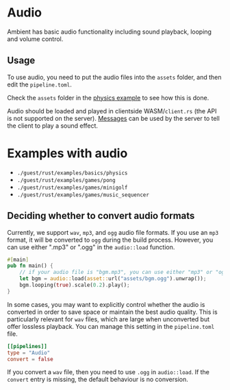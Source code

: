 # Audio

Ambient has basic audio functionality including sound playback, looping and volume control.

## Usage

To use audio, you need to put the audio files into the `assets` folder, and then edit the `pipeline.toml`.

Check the `assets` folder in the [physics example](https://github.com/AmbientRun/Ambient/tree/main/guest/rust/examples/basics/physics) to see how this is done.

Audio should be loaded and played in clientside WASM/`client.rs` (the API is not supported on the server). [Messages](ember.md#messages--messages) can be used by the server to tell the client to play a sound effect.

# Examples with audio

- `./guest/rust/examples/basics/physics`
- `./guest/rust/examples/games/pong`
- `./guest/rust/examples/games/minigolf`
- `./guest/rust/examples/games/music_sequencer`

## Deciding whether to convert audio formats

Currently, we support `wav`, `mp3`, and `ogg` audio file formats. If you use an `mp3` format, it will be converted to `ogg` during the build process. However, you can use either ".mp3" or ".ogg" in the `audio::load` function.

```rust
#[main]
pub fn main() {
    // if your audio file is "bgm.mp3", you can use either "mp3" or "ogg" here
    let bgm = audio::load(asset::url("assets/bgm.ogg").unwrap());
    bgm.looping(true).scale(0.2).play();
}
```

In some cases, you may want to explicitly control whether the audio is converted in order to save space or maintain the best audio quality. This is particularly relevant for `wav` files, which are large when unconverted but offer lossless playback. You can manage this setting in the `pipeline.toml` file.

```toml
[[pipelines]]
type = "Audio"
convert = false
```

If you convert a `wav` file, then you need to use `.ogg` in `audio::load`.
If the `convert` entry is missing, the default behaviour is no conversion.
